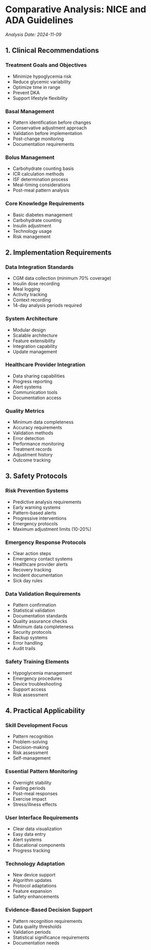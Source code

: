 # Comparative Analysis: NICE and ADA Guidelines
*Analysis Date: 2024-11-09*

## 1. Clinical Recommendations

### Treatment Goals and Objectives
- Minimize hypoglycemia risk
- Reduce glycemic variability
- Optimize time in range
- Prevent DKA
- Support lifestyle flexibility

### Basal Management
- Pattern identification before changes
- Conservative adjustment approach
- Validation before implementation
- Post-change monitoring
- Documentation requirements

### Bolus Management
- Carbohydrate counting basis
- ICR calculation methods
- ISF determination process
- Meal-timing considerations
- Post-meal pattern analysis

### Core Knowledge Requirements
- Basic diabetes management
- Carbohydrate counting
- Insulin adjustment
- Technology usage
- Risk management

## 2. Implementation Requirements

### Data Integration Standards
- CGM data collection (minimum 70% coverage)
- Insulin dose recording
- Meal logging
- Activity tracking
- Context recording
- 14-day analysis periods required

### System Architecture
- Modular design
- Scalable architecture
- Feature extensibility
- Integration capability
- Update management

### Healthcare Provider Integration
- Data sharing capabilities
- Progress reporting
- Alert systems
- Communication tools
- Documentation access

### Quality Metrics
- Minimum data completeness
- Accuracy requirements
- Validation methods
- Error detection
- Performance monitoring
- Treatment records
- Adjustment history
- Outcome tracking

## 3. Safety Protocols

### Risk Prevention Systems
- Predictive analysis requirements
- Early warning systems
- Pattern-based alerts
- Progressive interventions
- Emergency protocols
- Maximum adjustment limits (10-20%)

### Emergency Response Protocols
- Clear action steps
- Emergency contact systems
- Healthcare provider alerts
- Recovery tracking
- Incident documentation
- Sick day rules

### Data Validation Requirements
- Pattern confirmation
- Statistical validation
- Documentation standards
- Quality assurance checks
- Minimum data completeness
- Security protocols
- Backup systems
- Error handling
- Audit trails

### Safety Training Elements
- Hypoglycemia management
- Emergency procedures
- Device troubleshooting
- Support access
- Risk assessment

## 4. Practical Applicability

### Skill Development Focus
- Pattern recognition
- Problem-solving
- Decision-making
- Risk assessment
- Self-management

### Essential Pattern Monitoring
- Overnight stability
- Fasting periods
- Post-meal responses
- Exercise impact
- Stress/illness effects

### User Interface Requirements
- Clear data visualization
- Easy data entry
- Alert systems
- Educational components
- Progress tracking

### Technology Adaptation
- New device support
- Algorithm updates
- Protocol adaptations
- Feature expansion
- Safety enhancements

### Evidence-Based Decision Support
- Pattern recognition requirements
- Data quality thresholds
- Validation periods
- Statistical significance requirements
- Documentation needs